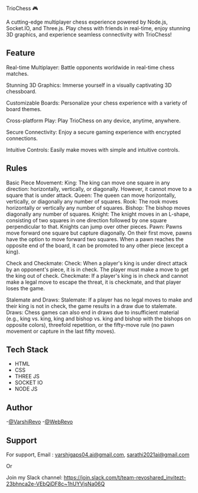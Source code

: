 
TrioChess 🎮

A cutting-edge multiplayer chess experience powered by Node.js, Socket.IO, and Three.js. Play chess with friends in real-time, enjoy stunning 3D graphics, and experience seamless connectivity with TrioChess!

## Feature 

Real-time Multiplayer: Battle opponents worldwide in real-time chess matches.

Stunning 3D Graphics: Immerse yourself in a visually captivating 3D chessboard.

Customizable Boards: Personalize your chess experience with a variety of board themes.

Cross-platform Play: Play TrioChess on any device, anytime, anywhere.

Secure Connectivity: Enjoy a secure gaming experience with encrypted connections.

Intuitive Controls: Easily make moves with simple and intuitive controls.

## Rules
  Basic Piece Movement:
    King: The king can move one square in any direction: horizontally, vertically, or diagonally. However, it cannot move to a square that is under attack.
    Queen: The queen can move horizontally, vertically, or diagonally any number of squares.
    Rook: The rook moves horizontally or vertically any number of squares.
    Bishop: The bishop moves diagonally any number of squares.
    Knight: The knight moves in an L-shape, consisting of two squares in one direction followed by one square perpendicular to that. Knights can jump over other pieces.
    Pawn: Pawns move forward one square but capture diagonally. On their first move, pawns have the option to move forward two squares. When a pawn reaches the opposite end of the board, it can be promoted to any other piece (except a king).

  Check and Checkmate:
    Check: When a player's king is under direct attack by an opponent's piece, it is in check. The player must make a move to get the king out of check.
    Checkmate: If a player's king is in check and cannot make a legal move to escape the threat, it is checkmate, and that player loses the game.

  Stalemate and Draws:
    Stalemate: If a player has no legal moves to make and their king is not in check, the game results in a draw due to stalemate.
    Draws: Chess games can also end in draws due to insufficient material (e.g., king vs. king, king and bishop vs. king and bishop with the bishops on opposite colors), threefold repetition, or the fifty-move rule (no pawn movement or capture in the last fifty moves).

## Tech Stack

- HTML
- CSS
- THREE JS 
- SOCKET IO 
- NODE JS 

## Author

-[@VarshiRevo](https://github.com/VarshiRevo/VarshiRevo)
-[@WebRevo](https://github.com/VarshiRevo/WebRevo)

## Support

For support,
Email : varshigaps04.ai@gmail.com,
sarathi2021ai@gmail.com 

Or

Join my Slack channel:
https://join.slack.com/t/team-revoshared_invitezt-23bhnca2e-VEbQiDF8c~1hUYVjsNa06Q
